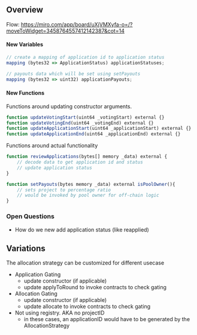 ## Overview 

Flow: https://miro.com/app/board/uXjVMXyfa-o=/?moveToWidget=3458764557412142387&cot=14


#### New Variables
```javascript
// create a mapping of application id to application status 
mapping (bytes32 => ApplicationStatus) applicationStatuses;

// payouts data which will be set using setPayouts
mapping (bytes32 => uint32) applicationPayouts;
```

#### New Functions

Functions around updating constructor arguments.

```javascript
function updateVotingStart(uint64 _votingStart) external {}
function updateVotingEnd(uint64 _votingEnd) external {}
function updateApplicationStart(uint64 _applicationStart) external {}
function updateApplicationEnd(uint64 _applicationEnd) external {}
```

Functions around actual functionality

```javascript
function reviewApplications(bytes[] memory _data) external {
    // decode data to get application id and status
    // update application status
}

function setPayouts(bytes memory _data) external isPoolOwner(){
    // sets project to percentage ratio
    // would be invoked by pool owner for off-chain logic
}
```


### Open Questions

- How do we new add application status (like reapplied)


## Variations

The allocation strategy can be customized for different usecase

- Application Gating 
    - update constructor (if applicable)
    - update applyToRound to invoke contracts to check gating
- Allocation Gating
    - update constructor (if applicable)
    - update allocate to invoke contracts to check gating
- Not using registry. AKA no projectID 
    - in these cases, an applicationID would have to be generated by the AllocationStrategy